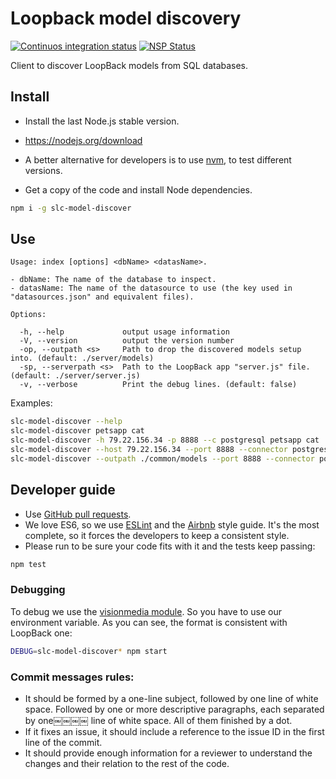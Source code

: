 # Loopback model discovery

[![Continuos integration status](https://travis-ci.org/IBMResearch/slc-model-discover.svg)](https://travis-ci.org/IBMResearch/slc-model-discover)
[![NSP Status](https://nodesecurity.io/orgs/ibmresearch/projects/e12d6c60-9c19-42e2-913b-0f670cf692bb/badge)](https://nodesecurity.io/orgs/ibmresearch/projects/e12d6c60-9c19-42e2-913b-0f670cf692bb)

Client to discover LoopBack models from SQL databases.


## Install

- Install the last Node.js stable version.
 - https://nodejs.org/download
 - A better alternative for developers is to use [nvm](https://github.com/creationix/nvm), to test different versions.

- Get a copy of the code and install Node dependencies.
```sh
npm i -g slc-model-discover
```


## Use
```
Usage: index [options] <dbName> <datasName>.

- dbName: The name of the database to inspect.
- datasName: The name of the datasource to use (the key used in "datasources.json" and equivalent files).

Options:

  -h, --help             output usage information
  -V, --version          output the version number
  -op, --outpath <s>     Path to drop the discovered models setup into. (default: ./server/models)
  -sp, --serverpath <s>  Path to the LoopBack app "server.js" file. (default: ./server/server.js)
  -v, --verbose          Print the debug lines. (default: false)
```

Examples:
```sh
slc-model-discover --help
slc-model-discover petsapp cat
slc-model-discover -h 79.22.156.34 -p 8888 --c postgresql petsapp cat
slc-model-discover --host 79.22.156.34 --port 8888 --connector postgresql petsapp cat
slc-model-discover --outpath ./common/models --port 8888 --connector postgresql petsapp cat
```


## Developer guide

- Use [GitHub pull requests](https://help.github.com/articles/using-pull-requests).
- We love ES6, so we use [ESLint](http://eslint.org/) and the [Airbnb](https://github.com/airbnb/javascript) style guide. It's the most complete, so it forces the developers to keep a consistent style.
- Please run to be sure your code fits with it and the tests keep passing:
```sh
npm test
```

### Debugging
To debug we use the [visionmedia module](alendar.google.com/calendar). So you have to use our environment variable. As you can see, the format is consistent with LoopBack one:
```sh
DEBUG=slc-model-discover* npm start
```

### Commit messages rules:
- It should be formed by a one-line subject, followed by one line of white space. Followed by one or more descriptive paragraphs, each separated by one￼￼￼￼ line of white space. All of them finished by a dot.
- If it fixes an issue, it should include a reference to the issue ID in the first line of the commit.
- It should provide enough information for a reviewer to understand the changes and their relation to the rest of the code.
